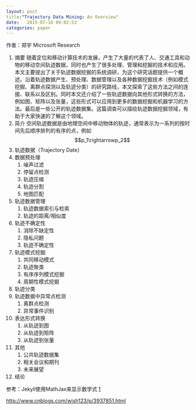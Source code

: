 ```yaml
---
layout: post
title:"Trajectory Data Mining: An Overview"
date:   2015-07-10 09:02:53
categories: paper
---
```


作者：郑宇 Microsoft Research


 1. 摘要
 随着定位和移动计算技术的发展，产生了大量的代表了人、交通工具和动物的移动空间轨迹数据，同时也产生了很多处理、管理和挖掘的技术和应用。
 本文主要提出了关于轨迹数据挖掘的系统调研，为这个研究话题提供一个概述。沿着轨迹数据产生、预处理、数据管理以及各种数据挖掘技术（例如模式挖掘、离群点探测以及轨迹分类）的研究路线，本文探索了这些方法之间的连接、联系以及区别。同时本文还介绍了一些轨迹数据向其他形式转换的方法，例如图、矩阵以及张量，这些形式可以应用到更多的数据挖掘和机器学习的方法。最后是一些公开的轨迹数据集。这篇调查可以描绘轨迹数据挖掘领域，有助于大家快速的了解这个领域。
 1. 简介
 空间轨迹数据是由地理空间中移动物体的轨迹，通常表示为一系列的按时间先后顺序排列的有序的点，例如$$p_1\rightarrowp_2$$
 1. 轨迹数据（Trajectory Date）
 1. 数据预处理
	 1. 噪声过滤
	 1. 停留点检测
	 1. 轨迹压缩
	 1. 轨迹分割
	 1. 地图匹配
 1. 轨迹数据管理
	 1. 轨迹数据索引与检索
	 1. 轨迹的距离/相似度
 1. 轨迹不确定性
	 1. 消除不缺定性
	 1. 隐私问题
	 1. 轨迹不确定性
 1. 轨迹模式挖掘
	 1. 共同移动模式
	 1. 轨迹聚类
	 1. 有序序列模式挖掘
	 1. 周期性模式挖掘
 1. 轨迹分类
 1. 轨迹数据中异常点检测
	 1. 离群点检测
	 1. 异常事件识别
 1. 表达形式转换
	 1. 从轨迹到图
	 1. 从轨迹到矩阵
	 1. 从轨迹到张量
 1. 其他
	 1. 公共轨迹数据集
	 1. 相关会议和期刊
	 1. 未来展望
 1. 结论


参考：Jekyll使用MathJax来显示数学式 [1]

[1]: http://www.cyukang.com/2013/03/03/try-mathjax.html "Jekyll使用MathJax来显示数学式"
http://www.cnblogs.com/wish123/p/3937851.html


